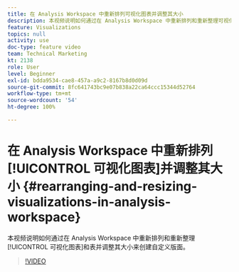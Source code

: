 ```yaml
---
title: 在 Analysis Workspace 中重新排列可视化图表并调整其大小
description: 本视频说明如何通过在 Analysis Workspace 中重新排列和重新整理可视化图表和表并调整其大小来创建自定义版面。
feature: Visualizations
topics: null
activity: use
doc-type: feature video
team: Technical Marketing
kt: 2138
role: User
level: Beginner
exl-id: bdda9534-cae8-457a-a9c2-8167b8d0d09d
source-git-commit: 8fc641743bc9e07b838a22ca64ccc15344d52764
workflow-type: tm+mt
source-wordcount: '54'
ht-degree: 100%

---
```


# 在 Analysis Workspace 中重新排列[!UICONTROL 可视化图表]并调整其大小 {#rearranging-and-resizing-visualizations-in-analysis-workspace}

本视频说明如何通过在 Analysis Workspace 中重新排列和重新整理[!UICONTROL 可视化图表]和表并调整其大小来创建自定义版面。

>[!VIDEO](https://video.tv.adobe.com/v/24707/?quality=12&learn=on)
